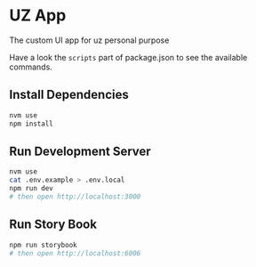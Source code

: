 # UZ App
The custom UI app for uz personal purpose

Have a look the `scripts` part of package.json to see the available commands.

## Install Dependencies
```bash
nvm use
npm install
```
## Run Development Server
```bash
nvm use
cat .env.example > .env.local
npm run dev
# then open http://localhost:3000
```

## Run Story Book
```bash
npm run storybook
# then open http://localhost:6006
```